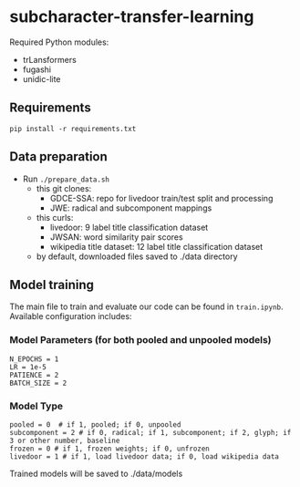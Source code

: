 # subcharacter-transfer-learning
Required Python modules: 
- trLansformers 
- fugashi
- unidic-lite

## Requirements
```pip install -r requirements.txt```

## Data preparation
* Run `./prepare_data.sh` 
  * this git clones:
    * GDCE-SSA: repo for livedoor train/test split and processing
    * JWE: radical and subcomponent mappings
  * this curls:
    * livedoor: 9 label title classification dataset
    * JWSAN: word similarity pair scores
    * wikipedia title dataset: 12 label title classification dataset
  * by default, downloaded files saved to ./data directory

## Model training

The main file to train and evaluate our code can be found in `train.ipynb`. Available configuration includes:

### Model Parameters (for both pooled and unpooled models)
```
N_EPOCHS = 1
LR = 1e-5
PATIENCE = 2
BATCH_SIZE = 2
```

### Model Type
```
pooled = 0  # if 1, pooled; if 0, unpooled 
subcomponent = 2 # if 0, radical; if 1, subcomponent; if 2, glyph; if 3 or other number, baseline
frozen = 0 # if 1, frozen weights; if 0, unfrozen
livedoor = 1 # if 1, load livedoor data; if 0, load wikipedia data
````

Trained models will be saved to ./data/models